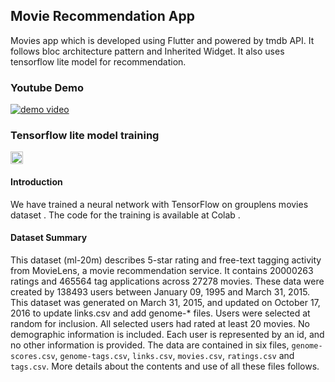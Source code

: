 ## Movie Recommendation App


Movies app  which is developed using Flutter and powered by tmdb API. It follows bloc architecture pattern and Inherited Widget. It also uses tensorflow lite model for recommendation.

### Youtube Demo 

[![demo video ](https://img.youtube.com/vi/NUZDP96D5XA/0.jpg)](https://www.youtube.com/watch?v=NUZDP96D5XA)

### Tensorflow lite model training 
<a href="https://colab.research.google.com/drive/17RChJDnWpwOL0HbEp7f6UuOCwEw4EAU8?usp=sharing"><img src="https://colab.research.google.com/assets/colab-badge.svg" height=20></a>
#### Introduction
We have trained a neural network with TensorFlow on grouplens movies dataset . The code for the training is available at Colab .
#### Dataset Summary
This dataset (ml-20m) describes 5-star rating and free-text tagging activity from MovieLens, a movie recommendation service. It contains 20000263 ratings and 465564 tag applications across 27278 movies. These data were created by 138493 users between January 09, 1995 and March 31, 2015. This dataset was generated on March 31, 2015, and updated on October 17, 2016 to update links.csv and add genome-* files.
Users were selected at random for inclusion. All selected users had rated at least 20 movies. No demographic information is included. Each user is represented by an id, and no other information is provided.
The data are contained in six files, `genome-scores.csv`, `genome-tags.csv`, `links.csv`, `movies.csv`, `ratings.csv` and `tags.csv`. More details about the contents and use of all these files follows.




